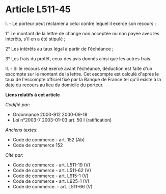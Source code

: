 # Article L511-45

I. - Le porteur peut réclamer à celui contre lequel il exerce son recours :

1° Le montant de la lettre de change non acceptée ou non payée avec les intérêts, s'il en a été stipulé ;

2° Les intérêts au taux légal à partir de l'échéance ;

3° Les frais du protêt, ceux des avis donnés ainsi que les autres frais.

II. - Si le recours est exercé avant l'échéance, déduction est faite d'un escompte sur le montant de la lettre. Cet escompte
est calculé d'après le taux de l'escompte officiel fixé par la Banque de France tel qu'il existe à la date du recours au lieu
du domicile du porteur.

**Liens relatifs à cet article**

_Codifié par_:

  - Ordonnance 2000-912 2000-09-18
  - Loi n°2003-7 2003-01-03 art. 50 I (ratification)

_Anciens textes_:

  - Code de commerce - art. 152 (Ab)
  - Code de commerce 152

_Cité par_:

  - Code de commerce - art. L511-19 (V)
  - Code de commerce - art. L511-62 (V)
  - Code de commerce - art. L915-1 (V)
  - Code de commerce - art. L925-1 (V)
  - Code de commerce. - art. L511-66 (V)

